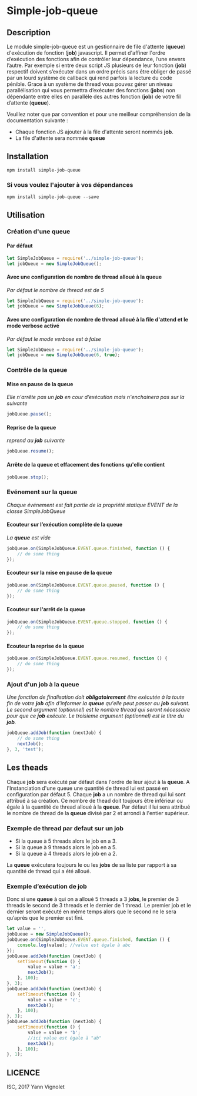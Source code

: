 # Simple-job-queue


## Description

Le module simple-job-queue est un gestionnaire de file d'attente (**queue**) d'exécution de fonction (**job**) javascript. Il permet d'affiner l'ordre d’exécution des fonctions afin de contrôler leur dépendance, l’une envers l’autre. Par exemple si entre deux script JS plusieurs de leur fonction (**job**) respectif doivent s’exécuter dans un ordre précis sans être obliger de passé par un lourd système de callback qui rend parfois la lecture du code pénible. 
Grace à un système de thread vous pouvez gérer un niveau parallélisation qui vous permettra d’exécuter des fonctions (**jobs**) non dépendante entre elles en parallèle des autres fonction (**job**) de votre fil d’attente (**queue**).

Veuillez noter que par convention et pour une meilleur compréhension de la documentation suivante :

* Chaque fonction JS ajouter à la file d'attente seront nommés **job**.
* La file d'attente sera nommée **queue**

## Installation

```
npm install simple-job-queue
```

### Si vous voulez l'ajouter à vos dépendances
```
npm install simple-job-queue --save
```

## Utilisation

### Création d'une **queue**

#### Par défaut

```javascript
let SimpleJobQueue = require('../simple-job-queue');
let jobQueue = new SimpleJobQueue();
```

#### Avec une configuration de nombre de thread alloué à la **queue**

*Par défaut le nombre de thread est de 5*

```javascript
let SimpleJobQueue = require('../simple-job-queue');
let jobQueue = new SimpleJobQueue(6);
```

#### Avec une configuration de nombre de thread alloué à la file d'attend et le mode verbose activé

*Par défaut le mode verbose est à false*

```javascript
let SimpleJobQueue = require('../simple-job-queue');
let jobQueue = new SimpleJobQueue(6, true);
```

### Contrôle de la **queue**

#### Mise en  pause de la **queue**

*Elle n'arrête pas un **job** en cour d’exécution mais n'enchainera pas sur la suivante*

```javascript
jobQueue.pause();
```

#### Reprise de la **queue**

*reprend au **job** suivante*

```javascript
jobQueue.resume();
```

#### Arrête de la **queue** et effacement des fonctions qu'elle contient

```javascript
jobQueue.stop();
```

### Evénement sur la **queue**

*Chaque événement est fait partie de la propriété statique EVENT de la classe SimpleJobQueue*

#### Ecouteur sur l’exécution complète de la **queue**

*La **queue** est vide*

```javascript
jobQueue.on(SimpleJobQueue.EVENT.queue.finished, function () {
    // do some thing
});
```
#### Ecouteur sur la mise en pause de la **queue**

```javascript
jobQueue.on(SimpleJobQueue.EVENT.queue.paused, function () {
    // do some thing
});
```
#### Ecouteur sur l'arrêt de la **queue**

```javascript
jobQueue.on(SimpleJobQueue.EVENT.queue.stopped, function () {
    // do some thing
});
```
#### Ecouteur la reprise de la **queue**

```javascript
jobQueue.on(SimpleJobQueue.EVENT.queue.resumed, function () {
    // do some thing
});
```

### Ajout d'un **job** à la **queue** 

*Une fonction de finalisation doit **obligatoirement** être exécutée à la toute fin de votre **job** afin d'informer la **queue** qu'elle peut passer au **job** suivant.*
*Le second argument (optionnel) est le nombre thread qui seront nécessaire pour que ce **job** exécute.*
*Le troisieme argument (optionnel) est le titre du **job**.*


```javascript
jobQueue.addJob(function (nextJob) {
    // do some thing
    nextJob();
}, 3, 'test');

```

## Les theads

Chaque **job** sera exécuté par défaut dans l'ordre de leur ajout à la **queue**. A l'Instanciation d'une queue une quantité de thread lui est passé en configuration par défaut 5.
Chaque **job** a un nombre de thread qui lui sont attribué à sa création. Ce nombre de thead doit toujours être inférieur ou égale à la quantité de thread alloué à la **queue**. Par défaut il lui sera attribué le nombre de thread de la **queue** divisé par 2 et arrondi à l'entier supérieur.

### Exemple de thread par defaut sur un **job**

* Si la queue à 5 threads alors le job en a 3.
* Si la queue à 9 threads alors le job en a 5.
* Si la queue à 4 threads alors le job en a 2.

La **queue** exécutera toujours le ou les **jobs** de sa liste par rapport à sa quantité de thread qui a été alloué. 

### Exemple d’exécution de job

Donc si une **queue** à qui on a alloué 5 threads a 3 **jobs**, le premier de 3 threads le second de 3 threads et le dernier de 1 thread. Le premier job et le dernier seront exécuté en même temps alors que le second ne le sera qu’après que le premier est fini.

```javascript
let value = '',
jobQueue = new SimpleJobQueue();
jobQueue.on(SimpleJobQueue.EVENT.queue.finished, function () {
    console.log(value); //value est égale à abc
});
jobQueue.addJob(function (nextJob) {
    setTimeout(function () {
        value = value + 'a';
        nextJob();
    }, 100);
}, 3);
jobQueue.addJob(function (nextJob) {
    setTimeout(function () {
        value = value + 'c';
        nextJob();
    }, 100);
}, 3);
jobQueue.addJob(function (nextJob) {
    setTimeout(function () {
        value = value + 'b';
        //ici value est égale à "ab"
        nextJob();
    }, 100);
}, 1);
```

## LICENCE

ISC, 2017 Yann Vignolet
